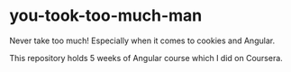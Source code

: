 # you-took-too-much-man

Never take too much! Especially when it comes to cookies and Angular.

This repository holds 5 weeks of Angular course which I did on Coursera.
